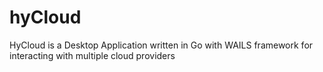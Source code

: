 # hyCloud
HyCloud is a Desktop Application written in Go with WAILS framework for interacting with multiple cloud providers

